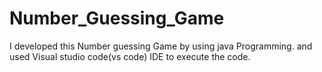 # Number_Guessing_Game
I developed this Number guessing Game by using java Programming. and used Visual studio code(vs code) IDE to execute the code.
